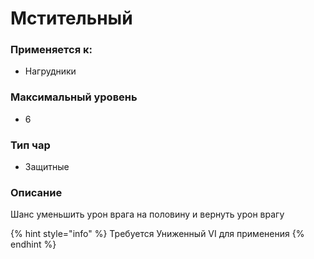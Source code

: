 # Мстительный

### Применяется к:

* Нагрудники

### Максимальный уровень&#x20;

* 6

### Тип чар

* Защитные

### Описание&#x20;

Шанс уменьшить урон врага на половину и вернуть урон врагу

{% hint style="info" %}
Требуется Униженный VI для применения
{% endhint %}
